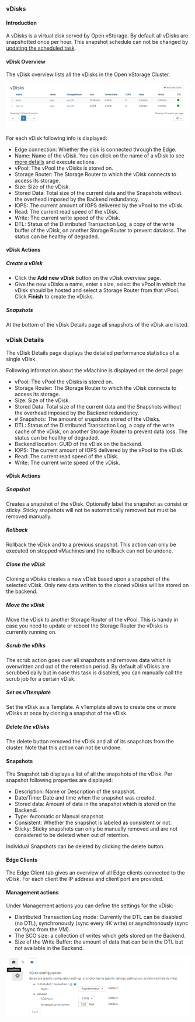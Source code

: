 ### vDisks


#### Introduction

A vDisks is a virtual disk served by Open vStorage.  By default all vDisks are snapshotted once
per hour. This snapshot schedule can not be changed by [updating the scheduled task](https://openvstorage.gitbooks.io/framework/content/docs/scheduledtasks.html).

#### vDisk Overview

The vDisk overview lists all the vDisks in the Open vStorage Cluster.

![](../../Images/vdisk_overview.png)


For each vDisk following info is displayed:
-   Edge connection: Whether the disk is connected through the Edge.
-   Name: Name of the vDisk. You can click on the name of a vDisk to see
    [more details](#vdisk_details) and execute actions.
-   vPool: The vPool the vDisks is stored on.
-   Storage Router: The  Storage Router to which the vDisk connects
    to access its storage.
-   Size: Size of the vDisk.
-   Stored Data: Total size of the current data and the Snapshots
    without the overhead imposed by the Backend redundancy.
-   IOPS: The current amount of IOPS delivered by the vPool to the
    vDisk.
-   Read: The current read speed of the vDisk.
-   Write: The current write speed of the vDisk.
-   DTL: Status of the Distributed Transaction Log, a copy of the write buffer of the
    vDisk, on another Storage Router to prevent dataloss. The status can be healthy
    of degraded.

#### vDisk Actions

##### Create a vDisk
-   Click the **Add new vDisk** button on the vDisk overview page.
-   Give the new vDisks a name, enter a size, select the vPool in which the vDisk should be hosted and select a Storage Router from that vPool. Click **Finish** to create the vDisks.

##### Snapshots

At the bottom of the vDisk Details page all snapshots of the vDisk are
listed.
	
	
### <a name="vdisk_details"></a>vDisk Details

The vDisk Details page displays the detailed performance statistics of a
single vDisk.

Following information about the vMachine is displayed on the detail
page:

-   vPool: The vPool the vDisks is stored on.
-   Storage Router: The Storage Router to which the vDisk connects to
    access its storage.
-   Size: Size of the vDisk.
-   Stored Data: Total size of the current data and the Snapshots
    without the overhead imposed by the Backend redundancy.
-   \# Snapshots: The amount of snapshots stored of the vDisks.
-   DTL: Status of the Distributed Transaction Log, a copy of the write cache of the
    vDisk, on another Storage Router to prevent data loss. The status can be healthy
    of degraded.
-   Backend location: GUID of the vDisk on the backend.
-   IOPS: The current amount of IOPS delivered by the vPool to the
    vDisk.
-   Read: The current read speed of the vDisk.
-   Write: The current write speed of the vDisk.

#### vDisk Actions

##### Snapshot

Creates a snapshot of the vDisk. Optionally label the snapshot as consist or sticky. Sticky snapshots will not be automatically removed but must be removed manually. 


##### Rollback
Rollback the vDisk and to a previous
snapshot. This action can only be executed on stopped vMachines and the
rollback can not be undone.

##### Clone the vDisk
Cloning a vDisks creates a new vDisk based upon a snapshot of the selected vDisk. Only new data written to the cloned vDisks will be stored on the backend.

##### Move the vDisk
Move the vDisk to another Storage Router of the vPool. This is handy in case you need to update or reboot the Storage Router the vDisks is currently running on.

##### Scrub the vDiks
The scrub action goes over all snapshots and removes data which is overwritten and out of the retention period. By default all vDisks are scrubbed daily but in case this task is disabled, you can manually call the scrub job for a certain vDisk.

##### Set as vTtemplate
Set the vDisk as a Template. A vTemplate allows to create one or more vDisks at once by
cloning a snapshot of the vDisk.

##### Delete the vDisks
The delete button removed the vDisk and all of its snapshots from the cluster. Note that this action can not be undone.



#### Snapshots
The Snapshot tab displays a list of all the snapshots of the vDisk. Per snapshot following properties are displayed:
-   Description: Name or Description of the snapshot.
-   Date/Time: Date and time when the snapshot was created.
-   Stored data: Amount of data in the snapshot which is stored on the Backend.
-   Type: Automatic or Manual snapshot.
-   Consistent: Whether the snapshot is labeled as consistent or not.
-   Sticky: Sticky snapshots can only be manually removed and are not considered to be deleted when out of retention.

Individual Snapshots can be deleted by clicking the delete button.


#### Edge Clients
The Edge Client tab gives an overview of all Edge clients connected to the vDisk. For each client the IP address and client port are provided.

#### Management actions
Under Management actions you can define the settings for the vDisk:
-   Distributed Transaction Log mode: Currently the DTL can be disabled (no DTL), synchronously (sync every 4K write) or asynchronously (sync on fsync from the VM).
-   The SCO size: a collection of writes which gets stored on the Backend.
-   Size of the Write Buffer: the amount of data that can be in the DTL but not available in the Backend.

![](../../Images/vdiskconfigsettings.png)